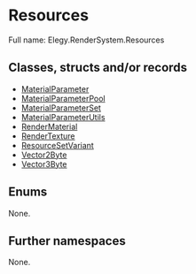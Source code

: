 ﻿
# Resources

Full name: Elegy.RenderSystem.Resources

## Classes, structs and/or records

* [MaterialParameter](MaterialParameter.md)
* [MaterialParameterPool](MaterialParameterPool.md)
* [MaterialParameterSet](MaterialParameterSet.md)
* [MaterialParameterUtils](MaterialParameterUtils.md)
* [RenderMaterial](RenderMaterial.md)
* [RenderTexture](RenderTexture.md)
* [ResourceSetVariant](ResourceSetVariant.md)
* [Vector2Byte](Vector2Byte.md)
* [Vector3Byte](Vector3Byte.md)

## Enums

None.

## Further namespaces

None.

